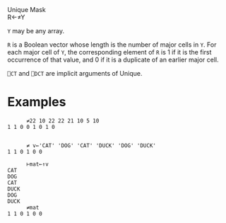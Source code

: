 <div class="heading">
  <div class="name">Unique Mask</div>
  <div class="command">R←≠Y</div>
</div>

`Y` may be any array.

`R` is a Boolean vector whose length is the number of major cells
in `Y`. For each major cell of `Y`, the corresponding element of  `R` is 1 if it is the first occurrence of that value, and 0 if it is a duplicate of an earlier major cell.

`⎕CT` and `⎕DCT` are  implicit arguments of Unique.

# Examples
```apl
      ≠22 10 22 22 21 10 5 10
1 1 0 0 1 0 1 0

```
```apl

      ≠ v←'CAT' 'DOG' 'CAT' 'DUCK' 'DOG' 'DUCK'
1 1 0 1 0 0

      ⊢mat←↑v 
CAT 
DOG 
CAT 
DUCK
DOG 
DUCK
      ≠mat
1 1 0 1 0 0

```

